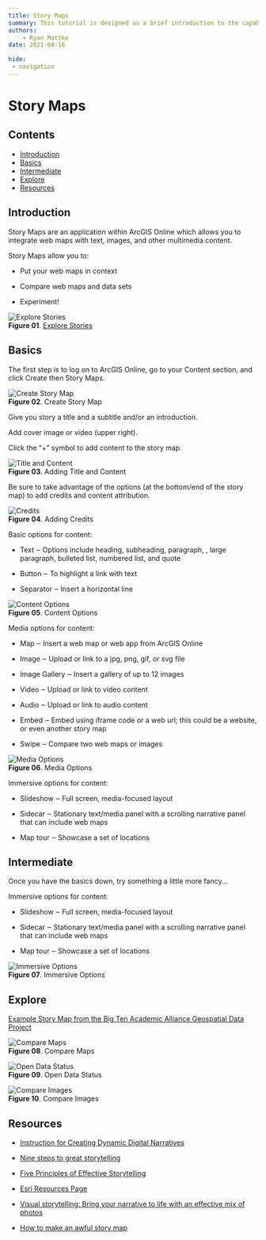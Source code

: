 ```yaml
---
title: Story Maps
summary: This tutorial is designed as a brief introduction to the capabilities of ArcGIS Story Maps.
authors:
    - Ryan Mattke
date: 2021-08-16

hide:
 - navigation
---
```


# Story Maps

## Contents
- [Introduction](#introduction)
- [Basics](#basics)
- [Intermediate](#intermediate)
- [Explore](#explore)
- [Resources](#resources)

## Introduction

Story Maps are an application within ArcGIS Online which allows you to integrate web maps with text, images, and other multimedia content.

Story Maps allow you to:

-   Put your web maps in context

-   Compare web maps and data sets

-   Experiment!

![Explore Stories](images/explore-stories.png)\
**Figure 01**. [Explore Stories](https://www.esri.com/en-us/arcgis/products/arcgis-storymaps/stories)

## Basics

The first step is to log on to ArcGIS Online, go to your Content section, and click Create then Story Maps.

![Create Story Map](images/start-story.png)\
**Figure 02**. Create Story Map

Give you story a title and a subtitle and/or an introduction.

Add cover image or video (upper right).

Click the “+” symbol to add content to the story map.

![Title and Content](images/title-content.png)\
**Figure 03**. Adding Title and Content

Be sure to take advantage of the options (at the bottom/end of the story map) to add credits and content attribution.

![Credits](images/credits.png)\
**Figure 04**. Adding Credits

Basic options for content:

-   Text ‒ Options include heading, subheading, paragraph, , large paragraph, bulleted list, numbered list, and quote

-   Button ‒ To highlight a link with text

-   Separator ‒ Insert a horizontal line

![Content Options](images/content-options.png)\
**Figure 05**. Content Options

Media options for content:

-   Map ‒ Insert a web map or web app from ArcGIS Online

-   Image ‒ Upload or link to a jpg, png, gif, or svg file

-   Image Gallery ‒ Insert a gallery of up to 12 images

-   Video ‒ Upload or link to video content

-   Audio ‒ Upload or link to audio content

-   Embed ‒ Embed using iframe code or a web url; this could be a website, or even another story map

-   Swipe ‒ Compare two web maps or images

![Media Options](images/media-options.png)\
**Figure 06**. Media Options

Immersive options for content:

-   Slideshow ‒ Full screen, media-focused layout

-   Sidecar ‒ Stationary text/media panel with a scrolling narrative panel that can include web maps

-   Map tour ‒ Showcase a set of locations

## Intermediate

Once you have the basics down, try something a little more fancy... 

Immersive options for content:

-   Slideshow ‒ Full screen, media-focused layout

-   Sidecar ‒ Stationary text/media panel with a scrolling narrative panel that can include web maps

-   Map tour ‒ Showcase a set of locations

![Immersive Options](images/immersive.png)\
**Figure 07**. Immersive Options

## Explore

[Example Story Map from the Big Ten Academic Alliance Geospatial Data Project](https://storymaps.arcgis.com/stories/4c3e1c4e72764a43914862193574c028)

![Compare Maps](images/compare-maps.png)\
**Figure 08**. Compare Maps

![Open Data Status](images/open-data-status.png)\
**Figure 09**. Open Data Status

![Compare Images](images/compare-images.png)\
**Figure 10**. Compare Images

## Resources

-   [Instruction for Creating Dynamic Digital Narratives](https://storymaps.arcgis.com/stories/d15f1045ffcb4fdea7672d1cafafdc12)

-   [Nine steps to great storytelling](https://storymaps.arcgis.com/stories/429bc4eed5f145109e603c9711a33407)

-   [Five Principles of Effective Storytelling](https://storymaps-classic.arcgis.com/en/five-principles/)

-   [Esri Resources Page](https://www.esri.com/en-us/arcgis/products/arcgis-storymaps/resources)

-   [Visual storytelling: Bring your narrative to life with an effective mix of photos](https://www.esri.com/arcgis-blog/products/story-maps/constituent-engagement/visual-storytelling-bring-your-narrative-to-life-with-an-effective-mix-of-photos/)

-   [How to make an awful story map](https://storymaps.arcgis.com/stories/585db547dd7f4403bb30a3eb13fd55ad)